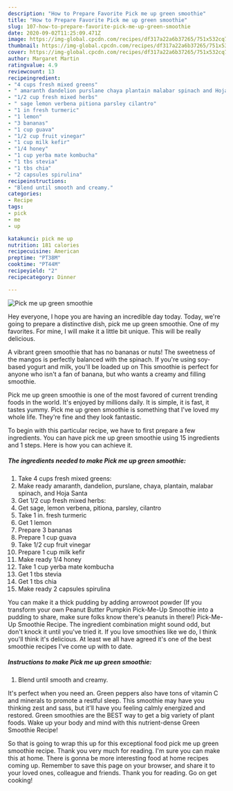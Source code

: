 ```yaml
---
description: "How to Prepare Favorite Pick me up green smoothie"
title: "How to Prepare Favorite Pick me up green smoothie"
slug: 107-how-to-prepare-favorite-pick-me-up-green-smoothie
date: 2020-09-02T11:25:09.471Z
image: https://img-global.cpcdn.com/recipes/df317a22a6b37265/751x532cq70/pick-me-up-green-smoothie-recipe-main-photo.jpg
thumbnail: https://img-global.cpcdn.com/recipes/df317a22a6b37265/751x532cq70/pick-me-up-green-smoothie-recipe-main-photo.jpg
cover: https://img-global.cpcdn.com/recipes/df317a22a6b37265/751x532cq70/pick-me-up-green-smoothie-recipe-main-photo.jpg
author: Margaret Martin
ratingvalue: 4.9
reviewcount: 13
recipeingredient:
- "4 cups fresh mixed greens"
- " amaranth dandelion purslane chaya plantain malabar spinach and Hoja Santa"
- "1/2 cup fresh mixed herbs"
- " sage lemon verbena pitiona parsley cilantro"
- "1 in fresh turmeric"
- "1 lemon"
- "3 bananas"
- "1 cup guava"
- "1/2 cup fruit vinegar"
- "1 cup milk kefir"
- "1/4 honey"
- "1 cup yerba mate kombucha"
- "1 tbs stevia"
- "1 tbs chia"
- "2 capsules spirulina"
recipeinstructions:
- "Blend until smooth and creamy."
categories:
- Recipe
tags:
- pick
- me
- up

katakunci: pick me up 
nutrition: 181 calories
recipecuisine: American
preptime: "PT38M"
cooktime: "PT44M"
recipeyield: "2"
recipecategory: Dinner

---
```



![Pick me up green smoothie](https://img-global.cpcdn.com/recipes/df317a22a6b37265/751x532cq70/pick-me-up-green-smoothie-recipe-main-photo.jpg)

Hey everyone, I hope you are having an incredible day today. Today, we're going to prepare a distinctive dish, pick me up green smoothie. One of my favorites. For mine, I will make it a little bit unique. This will be really delicious.

A vibrant green smoothie that has no bananas or nuts! The sweetness of the mangos is perfectly balanced with the spinach. If you&#39;re using soy-based yogurt and milk, you&#39;ll be loaded up on This smoothie is perfect for anyone who isn&#39;t a fan of banana, but who wants a creamy and filling smoothie.

Pick me up green smoothie is one of the most favored of current trending foods in the world. It's enjoyed by millions daily. It is simple, it is fast, it tastes yummy. Pick me up green smoothie is something that I've loved my whole life. They're fine and they look fantastic.


To begin with this particular recipe, we have to first prepare a few ingredients. You can have pick me up green smoothie using 15 ingredients and 1 steps. Here is how you can achieve it.

##### The ingredients needed to make Pick me up green smoothie:

1. Take 4 cups fresh mixed greens:
1. Make ready  amaranth, dandelion, purslane, chaya, plantain, malabar spinach, and Hoja Santa
1. Get 1/2 cup fresh mixed herbs:
1. Get  sage, lemon verbena, pitiona, parsley, cilantro
1. Take 1 in. fresh turmeric
1. Get 1 lemon
1. Prepare 3 bananas
1. Prepare 1 cup guava
1. Take 1/2 cup fruit vinegar
1. Prepare 1 cup milk kefir
1. Make ready 1/4 honey
1. Take 1 cup yerba mate kombucha
1. Get 1 tbs stevia
1. Get 1 tbs chia
1. Make ready 2 capsules spirulina


You can make it a thick pudding by adding arrowroot powder (If you transform your own Peanut Butter Pumpkin Pick-Me-Up Smoothie into a pudding to share, make sure folks know there&#39;s peanuts in there!) Pick-Me-Up Smoothie Recipe. The ingredient combination might sound odd, but don&#39;t knock it until you&#39;ve tried it. If you love smoothies like we do, I think you&#39;ll think it&#39;s delicious. At least we all have agreed it&#39;s one of the best smoothie recipes I&#39;ve come up with to date. 

##### Instructions to make Pick me up green smoothie:

1. Blend until smooth and creamy.


It&#39;s perfect when you need an. Green peppers also have tons of vitamin C and minerals to promote a restful sleep. This smoothie may have you thinking zest and sass, but it&#39;ll have you feeling calmly energized and restored. Green smoothies are the BEST way to get a big variety of plant foods. Wake up your body and mind with this nutrient-dense Green Smoothie Recipe! 

So that is going to wrap this up for this exceptional food pick me up green smoothie recipe. Thank you very much for reading. I'm sure you can make this at home. There is gonna be more interesting food at home recipes coming up. Remember to save this page on your browser, and share it to your loved ones, colleague and friends. Thank you for reading. Go on get cooking!
